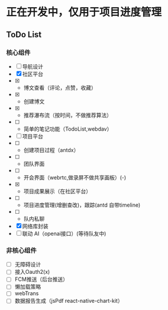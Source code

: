 # 正在开发中，仅用于项目进度管理

## ToDo List
### 核心组件
- [ ] 导航设计
- [x] 社区平台
- [x]  -  博文查看（评论，点赞，收藏）
- [x]  -  创建博文
- [x]  -  推荐瀑布流（按时间，不做推荐算法）
- [ ]  -  简单的笔记功能（TodoList,webdav）
- [ ] 项目平台
- [ ]  -  创建项目过程（antdx）
- [ ]  -  团队界面
- [ ]  -  开会界面（webrtc,做录屏不做共享画板）(-)
- [x]  -  项目成果展示（在社区平台）
- [ ]  -  项目进度管理(增删查改)，跟踪(antd 自带timeline)
- [ ]  -  队内私聊
- [x] 网络库封装
- [ ] 联动 AI（openai接口）(等待队友中)
### 非核心组件
- [ ] 无障碍设计
- [ ] 接入Oauth2(x)
- [ ] FCM推送（后台推送）
- [ ] 懒加载策略
- [ ] webTrans
- [ ] 数据报告生成（jsPdf react-native-chart-kit）